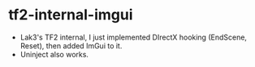 # tf2-internal-imgui
- Lak3's TF2 internal, I just implemented DIrectX hooking (EndScene, Reset), then added ImGui to it. 
- Uninject also works.
